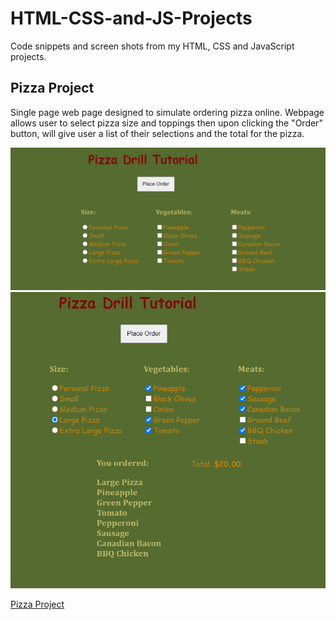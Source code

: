 # HTML-CSS-and-JS-Projects
Code snippets and screen shots from my HTML, CSS and JavaScript projects.

## Pizza Project
Single page web page designed to simulate ordering pizza online.  Webpage 
allows user to select pizza size and toppings then upon clicking the "Order" button, 
will give user a list of their selections and the total for the pizza.

![Newsletter sign-up](https://github.com/TB9652/HTML-CSS-and-JS-Projects/blob/master/Order_Page.PNG)
![Newsletter sign-up](https://github.com/TB9652/HTML-CSS-and-JS-Projects/blob/master/Order_Complete.PNG)

[Pizza Project](https://github.com/TB9652/HTML-CSS-and-JS-Projects/tree/master/Pizza%20Project)
